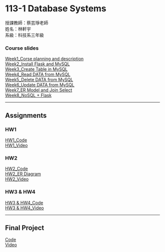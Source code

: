 # 113-1 Database Systems<br>
授課教師：蔡芸琤老師<br>
姓名：林軒宇<br>
系級：科技系三年級<br>
### Course slides
[Week1_Corse planning and description](https://docs.google.com/presentation/d/1BPNsQtDIZIOH6s35TtE4y9u0ZLBTJjwblICJ7umgAGs/edit#slide=id.g23dd2219a46_0_124)<br>
[Week2_Install Flask and MySQL](https://docs.google.com/presentation/d/17RvKJkc6k4TIbIObdTClapRRBklTYxEHl6MXqazSvMA/edit#slide=id.g23dd2219a46_0_124)<br>
[Week3_Create Table in MySQL](https://docs.google.com/presentation/d/1HFphBEPWo5wiRR42c9BLcsLX5CcqrIAQP40djYcmxbY/edit#slide=id.g23dd2219a46_0_124)<br>
[Week4_Read DATA from MySQL](https://docs.google.com/presentation/d/1bIV-osHUIeADmkZb-SwzlJ2x7yPBfvVumyDHZWBViXY/edit#slide=id.g23dd2219a46_0_124)<br>
[Week5_Delete DATA from MySQL](https://docs.google.com/presentation/d/1nPo7PcWntxXfGq-PYYcIF0pk1Ce7YFASdPNb2iHYzB0/edit#slide=id.g23dd2219a46_0_124)<br>
[Week6_Update DATA from MySQL](https://docs.google.com/presentation/d/1V1Zi_RGfnLGiRHGSgiyqW0pOLQ7viDjkh6WwswiD6ds/edit#slide=id.g23dd2219a46_0_124)<br>
[Week7_ER Model and Join Select](https://docs.google.com/presentation/d/11NYzzT6Z5HWKFV4chKcUTBK_du68cvPryrZHhTrpOSE/edit#slide=id.g23dd2219a46_0_124)<br>
[Week8_NoSQL + Flask](https://docs.google.com/presentation/d/122ROgAdilhbRa8ksyruu08j4coh65N_wJz0mnfjT0vE/edit#slide=id.g23dd2219a46_0_124)<br>
*****
## Assignments
### HW1
[HW1_Code](https://github.com/ethanlin1126/Database/tree/main/HW1)<br>
[HW1_Video](https://youtu.be/aj0eIJ2fpt4)
### HW2
[HW2_Code](https://github.com/ethanlin1126/Database_Systems/tree/main/HW2)<br>
[HW2_ER Diagram](https://github.com/ethanlin1126/Database_Systems/blob/main/HW2/ER.png)<br>
[HW2_Video](https://youtu.be/K9RVzJbaahQ)
### HW3 & HW4
[HW3 & HW4_Code](https://github.com/ethanlin1126/Database/tree/main/HW3)<br>
[HW3 & HW4_Video](https://youtu.be/O5Ai7qSeHlg)
*****
## Final Project
[Code](https://github.com/ethanlin1126/Database_Systems/tree/main/final)<br>
[Video](https://youtu.be/2e0PjJJh6Q4)




